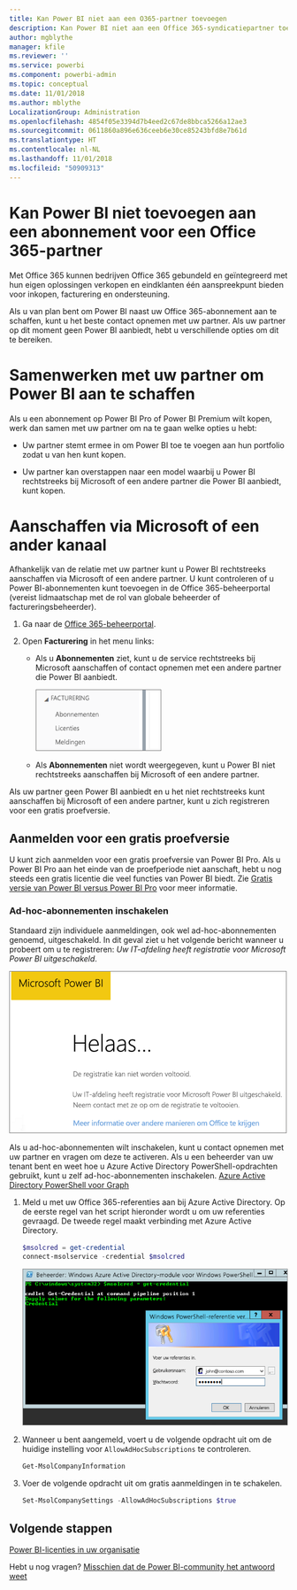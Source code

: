 ```yaml
---
title: Kan Power BI niet aan een O365-partner toevoegen
description: Kan Power BI niet aan een Office 365-syndicatiepartner toevoegen. Het gepubliceerde model is een aankoopmodel dat voor Office 365 wordt gebruikt.
author: mgblythe
manager: kfile
ms.reviewer: ''
ms.service: powerbi
ms.component: powerbi-admin
ms.topic: conceptual
ms.date: 11/01/2018
ms.author: mblythe
LocalizationGroup: Administration
ms.openlocfilehash: 4854f05e3394d7b4eed2c67de8bbca5266a12ae3
ms.sourcegitcommit: 0611860a896e636ceeb6e30ce85243bfd8e7b61d
ms.translationtype: HT
ms.contentlocale: nl-NL
ms.lasthandoff: 11/01/2018
ms.locfileid: "50909313"
---
```

# <a name="unable-to-add-power-bi-to-office-365-partner-subscription"></a>Kan Power BI niet toevoegen aan een abonnement voor een Office 365-partner

Met Office 365 kunnen bedrijven Office 365 gebundeld en geïntegreerd met hun eigen oplossingen verkopen en eindklanten één aanspreekpunt bieden voor inkopen, facturering en ondersteuning.

Als u van plan bent om Power BI naast uw Office 365-abonnement aan te schaffen, kunt u het beste contact opnemen met uw partner. Als uw partner op dit moment geen Power BI aanbiedt, hebt u verschillende opties om dit te bereiken.

# <a name="work-with-your-partner-to-purchase-power-bi"></a>Samenwerken met uw partner om Power BI aan te schaffen

Als u een abonnement op Power BI Pro of Power BI Premium wilt kopen, werk dan samen met uw partner om na te gaan welke opties u hebt:

* Uw partner stemt ermee in om Power BI toe te voegen aan hun portfolio zodat u van hen kunt kopen.

* Uw partner kan overstappen naar een model waarbij u Power BI rechtstreeks bij Microsoft of een andere partner die Power BI aanbiedt, kunt kopen.

# <a name="purchase-from-microsoft-or-another-channel"></a>Aanschaffen via Microsoft of een ander kanaal

Afhankelijk van de relatie met uw partner kunt u Power BI rechtstreeks aanschaffen via Microsoft of een andere partner. U kunt controleren of u Power BI-abonnementen kunt toevoegen in de Office 365-beheerportal (vereist lidmaatschap met de rol van globale beheerder of factureringsbeheerder).

1. Ga naar de [Office 365-beheerportal](https://admin.microsoft.com/AdminPortal/Home#/homepage).

1. Open **Facturering** in het menu links:

    * Als u **Abonnementen** ziet, kunt u de service rechtstreeks bij Microsoft aanschaffen of contact opnemen met een andere partner die Power BI aanbiedt.

        ![Facturering: met abonnementen](media/service-admin-syndication-partner/billingsub.png)

    * Als **Abonnementen** niet wordt weergegeven, kunt u Power BI niet rechtstreeks aanschaffen bij Microsoft of een andere partner.

Als uw partner geen Power BI aanbiedt en u het niet rechtstreeks kunt aanschaffen bij Microsoft of een andere partner, kunt u zich registreren voor een gratis proefversie.

## <a name="sign-up-for-a-free-trial"></a>Aanmelden voor een gratis proefversie

U kunt zich aanmelden voor een gratis proefversie van Power BI Pro. Als u Power BI Pro aan het einde van de proefperiode niet aanschaft, hebt u nog steeds een gratis licentie die veel functies van Power BI biedt. Zie [Gratis versie van Power BI versus Power BI Pro](service-features-license-type.md) voor meer informatie.

### <a name="enable-ad-hoc-subscriptions"></a>Ad-hoc-abonnementen inschakelen

Standaard zijn individuele aanmeldingen, ook wel ad-hoc-abonnementen genoemd, uitgeschakeld. In dit geval ziet u het volgende bericht wanneer u probeert om u te registreren: *Uw IT-afdeling heeft registratie voor Microsoft Power BI uitgeschakeld*.

!['Onze excuses'-afbeelding](media/service-admin-syndication-partner/sorry.png)

Als u ad-hoc-abonnementen wilt inschakelen, kunt u contact opnemen met uw partner en vragen om deze te activeren. Als u een beheerder van uw tenant bent en weet hoe u Azure Active Directory PowerShell-opdrachten gebruikt, kunt u zelf ad-hoc-abonnementen inschakelen. [Azure Active Directory PowerShell voor Graph](/powershell/azure/active-directory/install-adv2/)

1. Meld u met uw Office 365-referenties aan bij Azure Active Directory. Op de eerste regel van het script hieronder wordt u om uw referenties gevraagd. De tweede regel maakt verbinding met Azure Active Directory.

    ```powershell
    $msolcred = get-credential
    connect-msolservice -credential $msolcred
    ```

    ![Uw referenties invoeren](media/service-admin-syndication-partner/aad-signin.png)

1. Wanneer u bent aangemeld, voert u de volgende opdracht uit om de huidige instelling voor `AllowAdHocSubscriptions` te controleren.

    ```powershell
    Get-MsolCompanyInformation
    ```

1. Voer de volgende opdracht uit om gratis aanmeldingen in te schakelen.

    ```powershell
    Set-MsolCompanySettings -AllowAdHocSubscriptions $true
    ```

## <a name="next-steps"></a>Volgende stappen

[Power BI-licenties in uw organisatie](service-admin-licensing-organization.md)

Hebt u nog vragen? [Misschien dat de Power BI-community het antwoord weet](http://community.powerbi.com/)